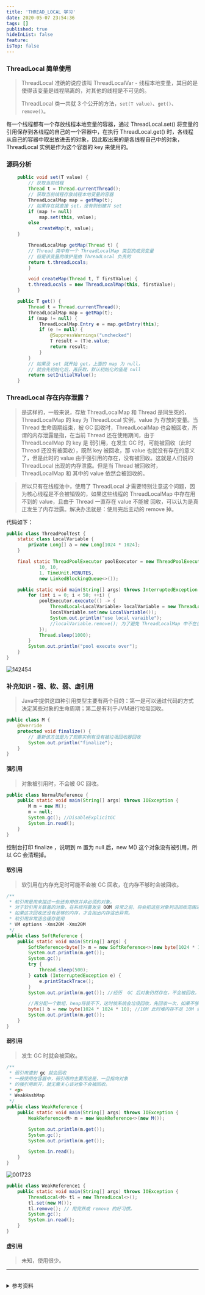 ```yaml
---
title: 'THREAD_LOCAL 学习'
date: 2020-05-07 23:54:36
tags: []
published: true
hideInList: false
feature: 
isTop: false
---
```


### ThreadLocal 简单使用

> ThreadLocal 准确的说应该叫 ThreadLocalVar - 线程本地变量，其目的是使得该变量是线程隔离的，对其他的线程是不可见的。
>
> ThreadLocal 类一共就 3 个公开的方法，`set(T value)`、`get()`、`remove()`。

每一个线程都有一个存放线程本地变量的容器，通过 ThreadLocal.set() 将变量的引用保存到各线程的自己的一个容器中，在执行 ThreadLocal.get() 时，各线程从自己的容器中取出放进去的对象，因此取出来的是各线程自己中的对象，ThreadLocal 实例是作为这个容器的 key 来使用的。


### 源码分析

```java
    public void set(T value) {
        // 获取当前线程
        Thread t = Thread.currentThread();
        // 获取当前线程存放线程本地变量的容器
        ThreadLocalMap map = getMap(t);
        // 如果存在就直接 set，没有则创建并 set
        if (map != null)
            map.set(this, value);
        else
            createMap(t, value);
    }

		ThreadLocalMap getMap(Thread t) {
      	// Thread 类中有一个 ThreadLocalMap 类型的成员变量
        // 但是该变量的维护是由 ThreadLocal 负责的
      	return t.threadLocals;
 		}

		void createMap(Thread t, T firstValue) {
        t.threadLocals = new ThreadLocalMap(this, firstValue);
    }
```

```java
    public T get() {
        Thread t = Thread.currentThread();
        ThreadLocalMap map = getMap(t);
        if (map != null) {
            ThreadLocalMap.Entry e = map.getEntry(this);
            if (e != null) {
                @SuppressWarnings("unchecked")
                T result = (T)e.value;
                return result;
            }
        }
      	// 如果没 set 就开始 get，上面的 map 为 null，
      	// 就会先初始化后，再获取，默认初始化的值是 null
        return setInitialValue();
    }
```

### ThreadLocal 存在内存泄露？

> 是这样的，一般来说，存放 ThreadLocalMap 和 Thread 是同生死的，ThreadLocalMap 的 key 为 ThreadLocal 实例，value 为 存放的变量。当 Thread 生命周期结束，被 GC 回收时，ThreadLocalMap 也会被回收，所谓的内存泄露是指，在当前 Thread 还在使用期间，由于 ThreadLocalMap 的 key 是 弱引用，在发生 GC 时，可能被回收（此时 Thread 还没有被回收），既然 key 被回收，那 value 也就没有存在的意义了，但是此时的 value 由于强引用的存在，没有被回收。这就是人们说的 ThreadLocal 出现的内存泄露。但是当 Thread 被回收时，ThreadLocalMap 和 其中的 value 依然会被回收的。

> 所以只有在线程池中，使用了 ThreadLocal 才需要特别注意这个问题，因为核心线程是不会被销毁的，如果这些线程的 ThreadLocalMap 中存在用不到的 value，且由于 Thread 一直存在 value 不能被 回收，可以认为是真正发生了内存泄露。解决办法就是：使用完后主动的 remove 掉。

代码如下：

```java
public class ThreadPoolTest {
    static class LocalVariable {
        private Long[] a = new Long[1024 * 1024];
    }

    final static ThreadPoolExecutor poolExecutor = new ThreadPoolExecutor(
            10, 10,
            1, TimeUnit.MINUTES,
            new LinkedBlockingQueue<>());

    public static void main(String[] args) throws InterruptedException {
        for (int i = 0; i < 50; ++i) {
            poolExecutor.execute(() -> {
                ThreadLocal<LocalVariable> localVariable = new ThreadLocal<>();
                localVariable.set(new LocalVariable());
                System.out.println("use local varaible");
                //localVariable.remove(); 为了避免 ThreadLocalMap 中不在使用的 value 不能被及时的回收，造成内存泄露，可以在使用完后主动的 remove 掉。
            });
            Thread.sleep(1000);
        }
        System.out.println("pool execute over");
    }
}
```

![142454](https://image.yuhaowin.com/2020/05/27/142454.jpg)


### 补充知识 - 强、软、弱、虚引用
>Java中提供这四种引用类型主要有两个目的：第一是可以通过代码的方式决定某些对象的生命周期；第二是有利于JVM进行垃圾回收。

```java
public class M {
    @Override
    protected void finalize() {
        // 重新该方法是为了观察实例有没有被垃圾回收器回收
        System.out.println("finalize");
    }
}
```
#### 强引用
> 对象被引用时，不会被 GC 回收。

```java
public class NormalReference {
    public static void main(String[] args) throws IOException {
        M m = new M();
        m = null;
        System.gc(); //DisableExplicitGC
        System.in.read();
    }
}
```
控制台打印 finalize ，说明到 m 置为 null 后，new M() 这个对象没有被引用，所以 GC 会清理掉。

#### 软引用
>软引用在内存充足时可能不会被 GC 回收，在内存不够时会被回收。

```java
/**
 * 软引用是用来描述一些还有用但并非必须的对象。
 * 对于软引用关联着的对象，在系统将要发生 OOM 异常之前，将会把这些对象列进回收范围进行第二次回收。
 * 如果这次回收还没有足够的内存，才会抛出内存溢出异常。
 * 软引用非常适合缓存使用
 * VM options -Xms20M -Xmx20M
 */
public class SoftReference {
    public static void main(String[] args) {
        SoftReference<byte[]> m = new SoftReference<>(new byte[1024 * 1024 * 10]); //10M
        System.out.println(m.get());
        System.gc();
        try {
            Thread.sleep(500);
        } catch (InterruptedException e) {
            e.printStackTrace();
        }
        System.out.println(m.get()); //经历  GC 后对象仍然存在，不会被回收。

        //再分配一个数组，heap将装不下，这时候系统会垃圾回收，先回收一次，如果不够，会把软引用干掉
        byte[] b = new byte[1024 * 1024 * 10]; //10M 此时堆内存不足 10M 会回收软引用，如果此时堆内存依然不足，则抛 OOM。
        System.out.println(m.get());
    }
}
```

#### 弱引用
>发生 GC 时就会被回收。

```java
/**
 * 弱引用遭到 gc 就会回收
 * 一般使用在容器中，弱引用的主要用途是，一旦指向对象
 * 的强引用断开，就无需关心该对象不会被回收。
 * <p>
 * WeakHashMap
 */
public class WeakReference {
    public static void main(String[] args) throws IOException {
        WeakReference<M> m = new WeakReference<>(new M());

        System.out.println(m.get());
        System.gc();
        System.out.println(m.get());

        System.in.read();
    }
}
```
![001723](https://image.yuhaowin.com/2020/05/28/001723.png)

```java
public class WeakReference1 {
    public static void main(String[] args) throws IOException {
        ThreadLocal<M> tl = new ThreadLocal<>();
        tl.set(new M());
        tl.remove(); // 用完养成 remove 的好习惯。
        System.gc();
        System.in.read();
    }
}
```
#### 虚引用
> 未知，使用很少。
------
<br/>
<details>
<summary>参考资料</summary>

+ [参考资料1](https://www.jianshu.com/p/3c5d7f09dfbd)

+ [参考资料2](https://www.jianshu.com/p/b74de925cd7a)

+ [参考资料3](https://www.jianshu.com/p/6fc3bba12f38)

+ [参考资料4](https://www.iteye.com/topic/103804)

+ [参考资料5](https://blog.csdn.net/qjyong/article/details/2158097)

+ [参考资料6](http://ifeve.com/%E4%BD%BF%E7%94%A8threadlocal%E4%B8%8D%E5%BD%93%E5%8F%AF%E8%83%BD%E4%BC%9A%E5%AF%BC%E8%87%B4%E5%86%85%E5%AD%98%E6%B3%84%E9%9C%B2/)

+ [参考资料7](https://www.jianshu.com/p/1a5d288bdaee)

+ [参考资料8](https://juejin.im/post/5ba9a6665188255c791b0520)
</details>





